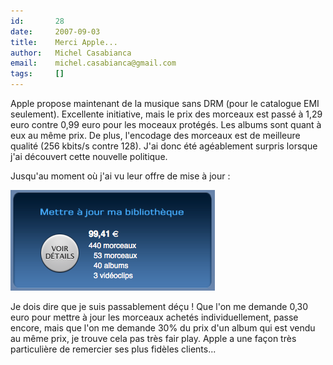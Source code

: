```yaml
---
id:       28
date:     2007-09-03
title:    Merci Apple...
author:   Michel Casabianca
email:    michel.casabianca@gmail.com
tags:     []
---
```


Apple propose maintenant de la musique sans DRM (pour le catalogue EMI seulement). Excellente initiative, mais le prix des morceaux est passé à 1,29 euro contre 0,99 euro pour les moceaux protégés. Les albums sont quant à eux au même prix. De plus, l'encodage des morceaux est de meilleure qualité (256 kbits/s contre 128). J'ai donc été agéablement surpris lorsque j'ai découvert cette nouvelle politique.

Jusqu'au moment où j'ai vu leur offre de mise à jour :

![](miseajouritunes.png)

Je dois dire que je suis passablement déçu ! Que l'on me demande 0,30 euro pour mettre à jour les morceaux achetés individuellement, passe encore, mais que l'on me demande 30% du prix d'un album qui est vendu au même prix, je trouve cela pas très fair play. Apple a une façon très particulière de remercier ses plus fidèles clients...


